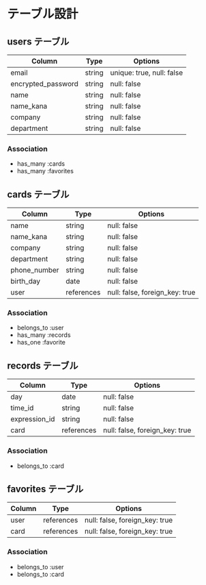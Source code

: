 # テーブル設計

## users テーブル

| Column             | Type   | Options                   |
| ------------------ | ------ | ------------------------- |
| email              | string | unique: true, null: false |
| encrypted_password | string | null: false               |
| name               | string | null: false               |
| name_kana          | string | null: false               |
| company            | string | null: false               |
| department         | string | null: false               |

### Association

- has_many :cards
- has_many :favorites


## cards テーブル

| Column           | Type       | Options                        |
| ---------------- | ---------- | ------------------------------ |
| name             | string     | null: false                    |
| name_kana        | string     | null: false                    |
| company          | string     | null: false                    |
| department       | string     | null: false                    |
| phone_number     | string     | null: false                    |
| birth_day        | date       | null: false                    |
| user             | references | null: false, foreign_key: true |

### Association

- belongs_to :user
- has_many :records
- has_one :favorite


## records テーブル

| Column        | Type       | Options                        |
| ------------- | ---------- | ------------------------------ |
| day           | date       | null: false                    |
| time_id       | string     | null: false                    |
| expression_id | string     | null: false                    |
| card          | references | null: false, foreign_key: true |

### Association

- belongs_to :card


## favorites テーブル

| Column        | Type       | Options                        |
| ------------- | ---------- | ------------------------------ |
| user          | references | null: false, foreign_key: true |
| card          | references | null: false, foreign_key: true |


### Association

- belongs_to :user
- belongs_to :card